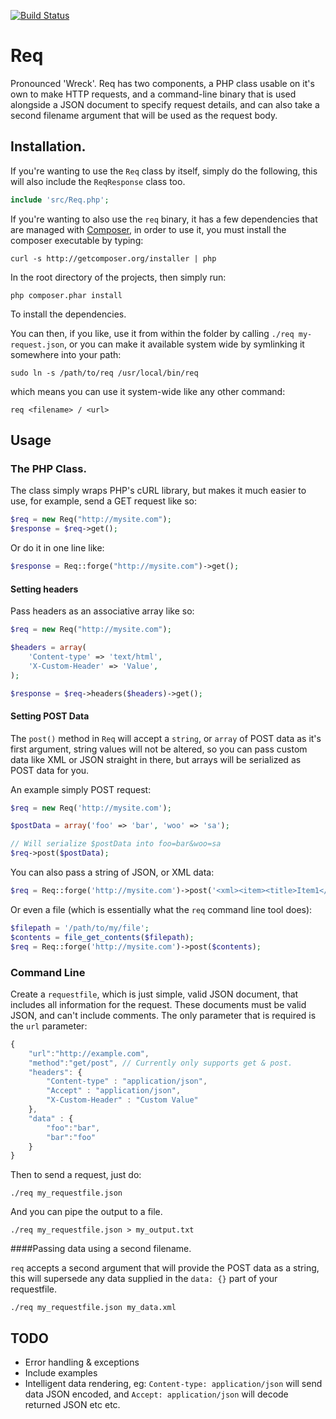 [![Build Status](https://secure.travis-ci.org/danmatthews/Req.png)](http://travis-ci.org/danmatthews/Req)

# Req

Pronounced 'Wreck'. Req has two components, a PHP class usable on it's own to make HTTP requests, and a command-line binary that is used alongside a JSON document to specify request details, and can also take a second filename argument that will be used as the request body.

## Installation.

If you're wanting to use the `Req` class by itself, simply do the following, this will also include the `ReqResponse` class too.

```php
include 'src/Req.php';
```

If you're wanting to also use the `req` binary, it has a few dependencies that are managed with [Composer](https://github.com/composer/composer), in order to use it, you must install the composer executable by typing:

```shell
curl -s http://getcomposer.org/installer | php
```

In the root directory of the projects, then simply run:

```shell
php composer.phar install
```

To install the dependencies.

You can then, if you like, use it from within the folder by calling `./req my-request.json`, or you can make it available system wide by symlinking it somewhere into your path:

```shell
sudo ln -s /path/to/req /usr/local/bin/req
```

which means you can use it system-wide like any other command:

```shell
req <filename> / <url>
```

## Usage

### The PHP Class.

The class simply wraps PHP's cURL library, but makes it much easier to use, for example, send a GET request like so:

```php
$req = new Req("http://mysite.com");
$response = $req->get();
```

Or do it in one line like:

```php
$response = Req::forge("http://mysite.com")->get();
```

#### Setting headers

Pass headers as an associative array like so:

```php
$req = new Req("http://mysite.com");

$headers = array(
	'Content-type' => 'text/html',
	'X-Custom-Header' => 'Value',
);

$response = $req->headers($headers)->get();
```

#### Setting POST Data

The `post()` method in `Req` will accept a `string`, or `array` of POST data as it's first argument, string values will not be altered, so you can pass custom data like XML or JSON straight in there, but arrays will be serialized as POST data for you.

An example simply POST request:

```php
$req = new Req('http://mysite.com');

$postData = array('foo' => 'bar', 'woo' => 'sa');

// Will serialize $postData into foo=bar&woo=sa
$req->post($postData);
```

You can also pass a string of JSON, or XML data:

```php
$req = Req::forge('http://mysite.com')->post('<xml><item><title>Item1</title></item></xml>');
```

Or even a file (which is essentially what the `req` command line tool does):

```php
$filepath = '/path/to/my/file';
$contents = file_get_contents($filepath);
$req = Req::forge('http://mysite.com')->post($contents);
```

### Command Line

Create a `requestfile`, which is just simple, valid JSON document, that includes all information for the request. These documents must be valid JSON, and can't include comments. The only parameter that is required is the `url` parameter:

```javascript
{
	"url":"http://example.com",
	"method":"get/post", // Currently only supports get & post.
	"headers": {
		"Content-type" : "application/json",
		"Accept" : "application/json",
		"X-Custom-Header" : "Custom Value"
	},
	"data" : {
		"foo":"bar",
		"bar":"foo"
	}
}
```

Then to send a request, just do:

```shell
./req my_requestfile.json
```
And you can pipe the output to a file.

```shell
./req my_requestfile.json > my_output.txt
```

####Passing data using a second filename.

`req` accepts a second argument that will provide the POST data as a string, this will supersede any data supplied in the `data: {}` part of your requestfile.

```shell
./req my_requestfile.json my_data.xml
```

## TODO

* Error handling & exceptions
* Include examples
* Intelligent data rendering, eg: `Content-type: application/json` will send data JSON encoded, and `Accept: application/json` will decode returned JSON etc etc.
